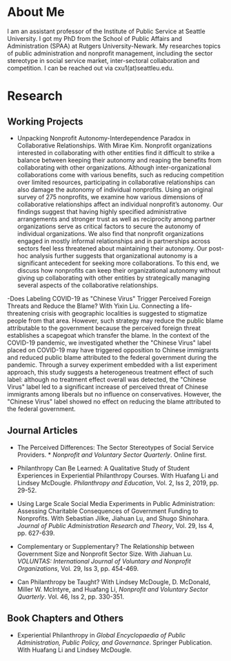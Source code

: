 # About Me

I am an assistant professor of the Institute of Public Service at Seattle University. I got my PhD from the School of Public Affairs and Administration (SPAA) at Rutgers University-Newark. My researches topics of public administration and nonprofit management, including the sector stereotype in social service market, inter-sectoral collaboration and competition. I can be reached out via cxu1(at)seattleu.edu.

# Research
## Working Projects
- Unpacking Nonprofit Autonomy-Interdependence Paradox in Collaborative Relationships.
	With Mirae Kim.
	Nonprofit organizations interested in collaborating with other entities find it difficult to strike a balance between keeping their autonomy and reaping the benefits from collaborating with other organizations. Although inter-organizational collaborations come with various benefits, such as reducing competition over limited resources, participating in collaborative relationships can also damage the autonomy of individual nonprofits. Using an original survey of 275 nonprofits, we examine how various dimensions of collaborative relationships affect an individual nonprofit’s autonomy. Our findings suggest that having highly specified administrative arrangements and stronger trust as well as reciprocity among partner organizations serve as critical factors to secure the autonomy of individual organizations. We also find that nonprofit organizations engaged in mostly informal relationships and in partnerships across sectors feel less threatened about maintaining their autonomy. Our post-hoc analysis further suggests that organizational autonomy is a significant antecedent for seeking more collaborations. To this end, we discuss how nonprofits can keep their organizational autonomy without giving up collaborating with other entities by strategically managing several aspects of the collaborative relationships. 

-Does Labeling COVID-19 as "Chinese Virus" Trigger Perceived Foreign Threats and Reduce the Blame?
	With Yixin Liu.
	Connecting a life-threatening crisis with geographic localities is suggested to stigmatize people from that area. However, such strategy may reduce the public blame attributable to the government because the perceived foreign threat establishes a scapegoat which transfer the blame. In the context of the COVID-19 pandemic, we investigated whether the "Chinese Virus" label placed on COVID-19 may have triggered opposition to Chinese immigrants and reduced public blame attributed to the federal government during the pandemic. Through a survey experiment embedded with a list experiment approach, this study suggests a heterogeneous treatment effect of such label: although no treatment effect overall was detected, the "Chinese Virus" label led to a significant increase of perceived threat of Chinese immigrants among liberals but no influence on conservatives. However, the "Chinese Virus" label showed no effect on reducing the blame attributed to the federal government.

## Journal Articles
- The Perceived Differences: The Sector Stereotypes of Social Service Providers. * _Nonprofit and Voluntary Sector Quarterly_. Online first.

- Philanthropy Can Be Learned: A Qualitative Study of Student Experiences in Experiential Philanthropy Courses. With Huafang Li and Lindsey McDougle. _Philanthropy and Education_, Vol. 2, Iss 2, 2019, pp. 29-52.

- Using Large Scale Social Media Experiments in Public Administration: Assessing Charitable Consequences of Government Funding to Nonprofits. With Sebastian Jilke, Jiahuan Lu, and Shugo Shinohara. _Journal of Public Administration Research and Theory_, Vol. 29, Iss 4, pp. 627-639.

- Complementary or Supplementary? The Relationship between Government Size and Nonprofit Sector Size. With Jiahuan Lu. _VOLUNTAS: International Journal of Voluntary and Nonprofit Organizations_, Vol. 29, Iss 3, pp. 454-469.

- Can Philanthropy be Taught? With Lindsey McDougle, D. McDonald, Miller W. McIntyre, and Huafang Li, _Nonprofit and Voluntary Sector Quarterly_. Vol. 46, Iss 2, pp. 330-351.

## Book Chapters and Others
- Experiential Philanthropy in _Global Encyclopaedia of Public Administration, Public Policy, and Governance_. Springer Publication. With Huafang Li and Lindsey McDougle.

